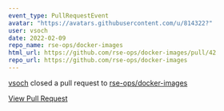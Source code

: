 ```yaml
---
event_type: PullRequestEvent
avatar: "https://avatars.githubusercontent.com/u/814322?"
user: vsoch
date: 2022-02-09
repo_name: rse-ops/docker-images
html_url: https://github.com/rse-ops/docker-images/pull/42
repo_url: https://github.com/rse-ops/docker-images
---
```


<a href='https://github.com/vsoch' target='_blank'>vsoch</a> closed a pull request to <a href='https://github.com/rse-ops/docker-images' target='_blank'>rse-ops/docker-images</a>

<a href='https://github.com/rse-ops/docker-images/pull/42' target='_blank'>View Pull Request</a>